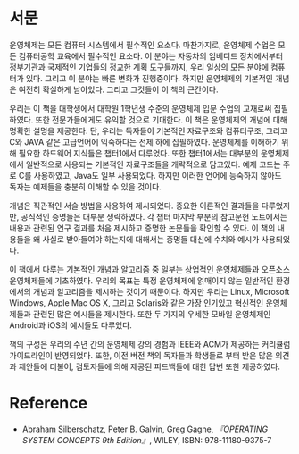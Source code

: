 # 서문

운영체제는 모든 컴퓨터 시스템에서 필수적인 요소다. 마찬가지로, 운영체제 수업은 모든 컴퓨터공학 교육에서 필수적인 요소다.
이 분야는 자동차의 임베디드 장치에서부터 정부기관과 국제적인 기업들의 정교한 계획 도구들까지, 우리 일상의 모든 분야에 컴퓨터가 있다.
그리고 이 분야는 빠른 변화가 진행중이다. 하지만 운영체제의 기본적인 개념은 여전히 확실하게 남아있다. 그리고 그것들이 이 책의 근간이다.
  
우리는 이 책을 대학생에서 대학원 1학년생 수준의 운영체제 입문 수업의 교재로써 집필하였다. 
또한 전문가들에게도 유익할 것으로 기대한다. 이 책은 운영체제의 개념에 대해 명확한 설명을 제공한다. 
단, 우리는 독자들이 기본적인 자료구조와 컴퓨터구조, 그리고 C와 JAVA 같은 고급언어에 익숙하다는 전제 하에 집필하였다. 
운영체제를 이해하기 위해 필요한 하드웨어 지식들은 챕터1에서 다루었다. 
또한 챕터1에서는 대부분의 운영체제에서 일반적으로 사용되는 기본적인 자료구조들을 개략적으로 담고있다. 
예제 코드는 주로 C를 사용하였고, Java도 일부 사용되었다. 하지만 이러한 언어에 능숙하지 않아도 독자는 예제들을 충분히 이해할 수 있을 것이다.

개념은 직관적인 서술 방법을 사용하여 제시되었다. 중요한 이론적인 결과들을 다루었지만, 공식적인 증명들은 대부분 생략하였다. 
각 챕터 마지막 부분의 참고문헌 노트에서는 내용과 관련된 연구 결과를 처음 제시하고 증명한 논문들을 확인할 수 있다. 
이 책의 내용들을 왜 사실로 받아들여야 하는지에 대해서는 증명들 대신에 수치와 예시가 사용되었다.

이 책에서 다루는 기본적인 개념과 알고리즘 중 일부는 상업적인 운영체제들과 오픈소스 운영체제들에 기초하였다. 
우리의 목표는 특정 운영체제에 얽매이지 않는 일반적인 환경에서의 개념과 알고리즘을 제시하는 것이기 때문이다. 
하지만 우리는 Linux, Microsoft Windows, Apple Mac OS X, 그리고 Solaris와 같은 가장 인기있고 혁신적인 운영체제들과 관련된 많은 예시들을 제시한다. 
또한 두 가지의 우세한 모바일 운영체제인 Android과 iOS의 예시들도 다루었다.

책의 구성은 우리의 수년 간의 운영체제 강의 경험과 IEEE와 ACM가 제공하는 커리큘럼 가이드라인이 반영되었다. 
또한, 이전 버전 책의 독자들과 학생들로 부터 받은 많은 의견과 제안들에 더불어, 검토자들에 의해 제공된 피드백들에 대한 답변 또한 제공하였다.

# Reference
- Abraham Silberschatz, Peter B. Galvin, Greg Gagne, *『OPERATING SYSTEM CONCEPTS 9th Edition』*, WILEY, ISBN: 978-11180-9375-7
